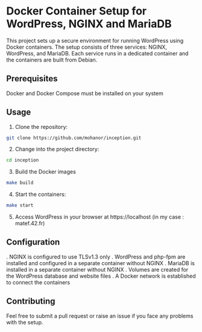 # Docker Container Setup for WordPress, NGINX and MariaDB

This project sets up a secure environment for running WordPress using Docker containers. The setup consists of three services: NGINX, WordPress, and MariaDB. Each service runs in a dedicated container and the containers are built from Debian.

## Prerequisites

Docker and Docker Compose must be installed on your system

## Usage

1. Clone the repository:

```bash
git clone https://github.com/mohanor/inception.git
```

2. Change into the project directory:
```bash
cd inception
```

3. Build the Docker images

```bash
make build
```

4. Start the containers:
```bash
make start
```

5. Access WordPress in your browser at https://localhost (in my case : matef.42.fr)

## Configuration

. NGINX is configured to use TLSv1.3 only
. WordPress and php-fpm are installed and configured in a separate container without NGINX
. MariaDB is installed in a separate container without NGINX
. Volumes are created for the WordPress database and website files
. A Docker network is established to connect the containers

## Contributing

Feel free to submit a pull request or raise an issue if you face any problems with the setup.
